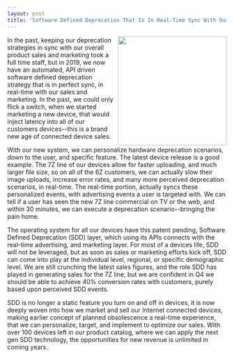 ```yaml
---
layout: post
title: 'Software Defined Deprecation That Is In Real-Time Sync With Our Marketing And Sales'
---
```

<p><img src="https://s3.amazonaws.com/kinlane-productions/bw-icons/bw-death.png" alt="" width="250" align="right" /></p>
<p>In the past, keeping our deprecation strategies in sync with our overall product sales and marketing took a full time staff, but in 2019, we now have an automated, API driven software defined deprecation strategy that is in perfect sync, in real-time with our sales and marketing. In the past, we could only flick a switch, when we started marketing a new device, that would inject latency into all of our customers devices--this is a brand new age of connected device sales.</p>
<p>With our new system, we can personalize hardware deprecation scenarios, down to the user, and specific feature. The latest device release is a good example. The 7Z line of our devices allow for faster uploading, and much larger file size, so on all of the 6Z customers, we can actually slow their image uploads, increase error rates, and many more perceived deprecation scenarios, in real-time. The real-time portion, actually syncs these personalized events, with advertising events a user is targeted with. We can tell if a user has seen the new 7Z line commercial on TV or the web, and within 30 minutes, we can execute a deprecation scenario--bringing the pain home.</p>
<p>The operating system for all our devices have this patent pending, Software Defined Deprecation (SDD) layer, which using its APIs connects with the real-time advertising, and marketing layer. For most of a devices life, SDD will not be leveraged, but as soon as sales or marketing efforts kick off, SDD can come into play at the individual level, regional, or specific demographic level. We are still crunching the latest sales figures, and the role SDD has played in generating sales for the 7Z line, but we are confident in Q4 we should be able to achieve 40% conversion rates with customers, purely based upon perceived SDD events.</p>
<p>SDD is no longer a static feature you turn on and off in devices, it is now deeply woven into how we market and sell our Internet connected devices, making earlier concept of planned obsolescence a real-time experience, that we can personalize, target, and implement to optimize our sales. With over 100 devices left in our product catalog, where we can apply the next gen SDD technology, the opportunities for new revenue is unlimited in coming years.</p>